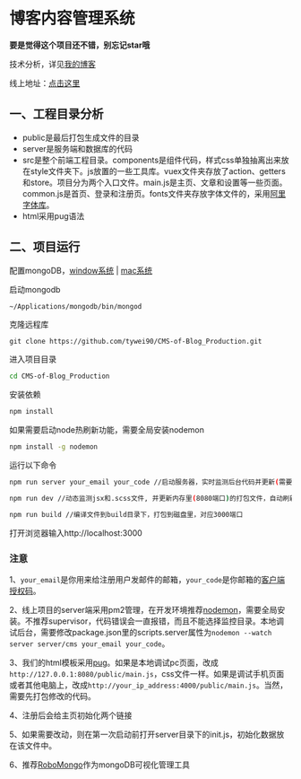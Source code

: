 # 博客内容管理系统

**要是觉得这个项目还不错，别忘记star哦**

技术分析，详见[我的博客](https://www.wty90.com/2018/02/16/cms-blog/)

线上地址：[点击这里](https://cms.wty90.com)

## 一、工程目录分析
* public是最后打包生成文件的目录
* server是服务端和数据库的代码
* src是整个前端工程目录。components是组件代码，样式css单独抽离出来放在style文件夹下。js放置的一些工具库。vuex文件夹存放了action、getters和store。项目分为两个入口文件。main.js是主页、文章和设置等一些页面。common.js是首页、登录和注册页。fonts文件夹存放字体文件的，采用[阿里字体库](iconfont.cn)。
* html采用pug语法

## 二、项目运行
配置mongoDB，[window系统](http://www.runoob.com/mongodb/mongodb-window-install.html) | [mac系统](http://www.runoob.com/mongodb/mongodb-osx-install.html)  

启动mongodb
```bash
~/Applications/mongodb/bin/mongod
```
克隆远程库
```
git clone https://github.com/tywei90/CMS-of-Blog_Production.git
```
进入项目目录
```bash
cd CMS-of-Blog_Production
```
安装依赖
```bash
npm install
```
如果需要启动node热刷新功能，需要全局安装nodemon
```bash
npm install -g nodemon
```
运行以下命令
```bash
npm run server your_email your_code //启动服务器，实时监测后台代码并更新(需要手动刷新页面)

npm run dev //动态监测jsx和.scss文件, 并更新内存里(8080端口)的打包文件，自动刷新页面

npm run build //编译文件到build目录下，打包到磁盘里，对应3000端口
```
打开浏览器输入http://localhost:3000

### 注意
1、`your_email`是你用来给注册用户发邮件的邮箱，`your_code`是你邮箱的[客户端授权码](http://help.mail.163.com/faqDetail.do?code=d7a5dc8471cd0c0e8b4b8f4f8e49998b374173cfe9171305fa1ce630d7f67ac2cda80145a1742516)。

2、线上项目的server端采用pm2管理，在开发环境推荐[nodemon](https://github.com/remy/nodemon/)，需要全局安装。不推荐supervisor，代码错误会一直报错，而且不能选择监控目录。本地调试后台，需要修改package.json里的scripts.server属性为`nodemon --watch server server/cms your_email your_code`。

3、我们的html模板采用[pug](https://pugjs.org/api/getting-started.html)。如果是本地调试pc页面，改成`http://127.0.0.1:8080/public/main.js`，css文件一样。如果是调试手机页面或者其他电脑上，改成`http://your_ip_address:4000/public/main.js`。当然，需要先打包修改的代码。  

4、注册后会给主页初始化两个链接  

5、如果需要改动，则在第一次启动前打开server目录下的init.js，初始化数据放在该文件中。  

6、推荐[RoboMongo](https://robomongo.org)作为mongoDB可视化管理工具



